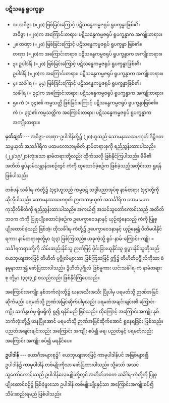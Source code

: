 ### ပဋိသန္ဓေ ရူပက္ခန္ဓာ

- ၁။ အဝိဇ္ဇာ (=၂၀) ဖြစ်ခြင်းကြောင့် ပဋိသန္ဓေကမ္မဇရုပ် ရူပက္ခန္ဓာဖြစ်၏။ <br>အဝိဇ္ဇာ (=၂၀)က အကြောင်းတရား၊ ပဋိသန္ဓေကမ္မဇရုပ် ရူပက္ခန္ဓာက အကျိုးတရား။
- ၂။ တဏှာ (=၂၀) ဖြစ်ခြင်းကြောင့် ပဋိသန္ဓေကမ္မဇရုပ် ရူပက္ခန္ဓာ ဖြစ်၏။ <br>တဏှာ (=၂၀)က အကြောင်းတရား၊ ပဋိသန္ဓေကမ္မဇရုပ် ရူပက္ခန္ဓာက အကျိုးတရား။
- ၃။ ဥပါဒါန် (=၂၀) ဖြစ်ခြင်းကြောင့် ပဋိသန္ဓေကမ္မဇရုပ် ရူပက္ခန္ဓာဖြစ်၏။ <br>ဥပါဒါန် (=၂၀)က အကြောင်းတရား၊ ပဋိသန္ဓေကမ္မဇရုပ် ရူပက္ခန္ဓာက အကျိုးတရား။
- ၄။ သင်္ခါရ (= ၃၄) ဖြစ်ခြင်းကြောင့် ပဋိသန္ဓေကမ္မဇရုပ် ရူပက္ခန္ဓာဖြစ်၏။ <br>သင်္ခါရ (= ၃၄)က အကြောင်းတရား၊ ပဋိသန္ဓေကမ္မဇရုပ် ရူပက္ခန္ဓာက အကျိုးတရား။
- ၅။ ကံ (= ၃၄)၏ ကမ္မသတ္တိ ဖြစ်ခြင်းကြောင့် ပဋိသန္ဓေကမ္မဇရုပ် ရူပက္ခန္ဓာဖြစ်၏။ <br>ကံ (= ၃၄)၏ ကမ္မသတ္တိက အကြောင်းတရား၊ ပဋိသန္ဓေကမ္မဇရုပ် ရူပက္ခန္ဓာက အကျိုးတရား။

**မှတ်ချက်** --- အဝိဇ္ဇာ-တဏှာ-ဥပါဒါန်တို့၌ (၂၀)ဟူသည် သောမနဿသဟဂုတ် ဒိဋ္ဌိဂတသမ္ပယုတ် အသင်္ခါရိက ပထမလောဘမူစိတ် နာမ်တရားစုကို ရည်ညွှန်းထားပါသည်။ 
(၂၂/၁၉/၂၁)လုံးသော နာမ်တရားတို့လည်း ထိုက်သလို ဖြစ်နိုင်ကြပါသည်။ 
မိမိ၏ အတိတ် ရုပ်နာမ်သန္တာန်အစဉ်တွင် ကံကို ထူထောင်ခဲ့စဉ်က ဖြစ်ခဲ့သည့်အတိုင်းသာ ရှုရန် ဖြစ်ပါသည်။

တစ်ဖန် သင်္ခါရ-ကံတို့၌ (၃၄)ဟူသည် ကမ္မဝဋ် သဒ္ဓါပညာအုပ်စု နာမ်တရား (၃၄)တို့ကို ဆိုလိုပါသည်။ 
သောမနဿသဟဂုတ် ဉာဏသမ္ပယုတ် အသင်္ခါရိက ပထမ မဟာကုသိုလ်စိတ်ကို ရည်ညွှန်းထားပါသည်။ 
အကယ်၍ အသင်သူတော်ကောင်းသည် အတိတ်ဘဝက ကံကို ပြုစုပျိုးထောင်ခဲ့စဉ်က ဥပေက္ခာဝေဒနာနှင့် ယှဉ်တွဲနေသည့် ကံကို ပြုစုပျိုးထောင်ခဲ့သည် ဖြစ်အံ့၊ ထိုသင်္ခါရ-ကံတို့၌ ဥပေက္ခာဝေဒနာနှင့် ယှဉ်နေ၍ ပီတိမပါနိုင်ရကား နာမ်တရားစုတို့မှာ (၃၃) ဖြစ်ကြသည်။ 
ယခုကဲ့သို့ ရုပ်-နာမ်-ကြောင်း-ကျိုး = သင်္ခါရတရားတို့ကို သိမ်းဆည်းနိုင်သူ ဉာဏ်ဖြင့် ပိုင်းခြားယူနိုင်သူ ရှုပွားနိုင်သူတို့သည် ယေဘုယျအားဖြင့် တိဟိတ် ပုဂ္ဂိုလ်များသာ ဖြစ်ကြသဖြင့် ဤ၌ တိဟိတ်ပုဂ္ဂိုလ်ကိုသာ စံနမူနာထား၍ ဖော်ပြထားပါသည်။ 
ဒွိဟိတ်ပုဂ္ဂိုလ် ဖြစ်မူကား ယင်းသင်္ခါရ-ကံ နာမ်တရားစု တို့မှာ (၃၃/၃၂) စသည်လည်း ဖြစ်နိုင်ကြပေသည်။

အကြောင်းအကျိုး နှစ်ဘက်လုံးတို့၌ ဃနအသီးအသီး ပြိုပါမှ ပရမတ်သို့ ဉာဏ်အမြင် ဆိုက်မည်၊ ပရမတ်သို့ ဉာဏ်အမြင်ဆိုက်ပါမှလည်း ပရမတ်အချင်းချင်း၏ ကြောင်း-ကျိုး ဆက်နွှယ်မှု ရှိမရှိကို ရှု၍ ရနိုင်မည် ဖြစ်သည်။ 
ထိုကြောင့် အကြောင်းအကျိုး နှစ်ဘက်လုံးတို့၌ ဃနပြိုအောင် ပရမတ်သို့ ဉာဏ်အမြင်ဆိုက်အောင် ရှုနေရခြင်း ဖြစ်သည်။ 
ပညတ်အချင်းချင်းလည်း အကြောင်း အကျိုး စပ်၍ မရ၊ ပညတ်နှင့် ပရမတ်လည်း အကြောင်း အကျိုး စပ်၍ မရနိုင်ပေ။

**ဥပါဒါန်** --- ယောဂီအများစု၌် ယေဘုယျအားဖြင့် ကာမုပါဒါန်ပင် အဖြစ်များ၍ ဥပါဒါန်၌ ကာမုပါဒါန် တစ်မျိုးကိုသာ ဖော်ပြထားပါသည်။ 
သို့သော် အသင်သူတော်ကောင်းသည် ဥပါဒါန်လေးမျိုးတို့တွင် အတိတ်ဘဝက သင်္ခါရ-ကံတို့ကို ပြုစုပျိုးထောင်စဉ်၌ ဖြစ်ခဲ့ဖူးသော ဥပါဒါန် တစ်မျိုးမျိုးနှင့်သာ အကြောင်းအကျိုးစပ်၍ သိမ်းဆည်းရမည် ဖြစ်ပါသည်။
